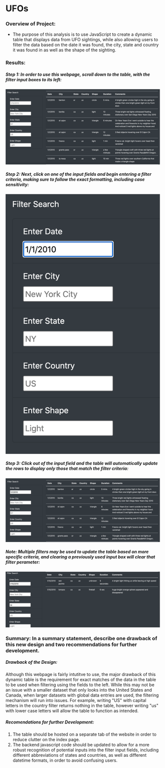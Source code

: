 # UFOs
### Overview of Project:
- The purpose of this analysis is to use JavaScript to create a dynamic table that displays data from UFO sightings, while also allowing users to filter the data based on the date it was found, the city, state and country it was found in as well as the shape of the sighting. 

### Results:
##### Step 1: In order to use this webpage, scroll down to the table, with the filter input boxes to its left: 


![Image1](https://github.com/asadca4u/UFOs/blob/master/README%20Images/Image1.png)


##### Step 2: Next, click on one of the input fields and begin entering a filter criteria, making sure to follow the exact formatting, including case sensitivity:


![Image2](https://github.com/asadca4u/UFOs/blob/master/README%20Images/Image2.png)


##### Step 3: Click out of the input field and the table will automatically update the rows to display only those that match the filter criteria:


![Image3](https://github.com/asadca4u/UFOs/blob/master/README%20Images/Image3.png)


##### Note: Multiple filters may be used to update the table based on more specific criteria, and clearing a previously used input box will clear that filter perameter: 


![Image4](https://github.com/asadca4u/UFOs/blob/master/README%20Images/Image4.png)



### Summary: In a summary statement, describe one drawback of this new design and two recommendations for further development.

##### Drawback of the Design:
Although this webpage is fairly intutitve to use, the major drawback of this dynamic table is the requirement for exact matches of the data in the table to be used when filtering using the fields to the left. While this may not be an issue with a smaller dataset that only looks into the United States and Canada, when larger datasets with global data entries are used, the filtering mechanism will run into issues. For example, writing "US" with capital letters in the country filter returns nothing in the table, however writing "us" with lower case letters will allow the table to function as intended. 

##### Recomendations for further Development:
1. The table should be hosted on a separate tab of the website in order to reduce clutter on the index page. 
2. The backend javascript code should be updated to allow for a more robust recognition of potential inputs into the filter input fields, including different abbreviations of states and countries, as well as different datetime formats, in order to avoid confusing users. 
